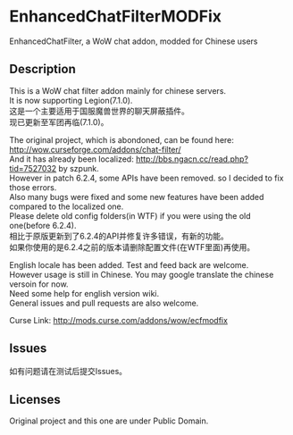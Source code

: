 # EnhancedChatFilterMODFix
EnhancedChatFilter, a WoW chat addon, modded for Chinese users

Description
-----------

This is a WoW chat filter addon mainly for chinese servers.<br />
It is now supporting Legion(7.1.0).<br />
这是一个主要适用于国服魔兽世界的聊天屏蔽插件。<br />
现已更新至军团再临(7.1.0)。<br />

The original project, which is abondoned, can be found here: <http://wow.curseforge.com/addons/chat-filter/><br />
And it has already been localized: <http://bbs.ngacn.cc/read.php?tid=7527032> by szpunk.<br />
However in patch 6.2.4, some APIs have been removed. so I decided to fix those errors.<br />
Also many bugs were fixed and some new features have been added compared to the localized one.<br />
Please delete old config folders(in WTF) if you were using the old one(before 6.2.4).<br />
相比于原版更新到了6.2.4的API并修复许多错误，有新的功能。<br />
如果你使用的是6.2.4之前的版本请删除配置文件(在WTF里面)再使用。<br />

English locale has been added. Test and feed back are welcome.<br />
However usage is still in Chinese. You may google translate the chinese versoin for now.<br />
Need some help for english version wiki.<br />
General issues and pull requests are also welcome.<br />

Curse Link: <http://mods.curse.com/addons/wow/ecfmodfix>

Issues
------

如有问题请在测试后提交Issues。

Licenses
--------

Original project and this one are under Public Domain.
